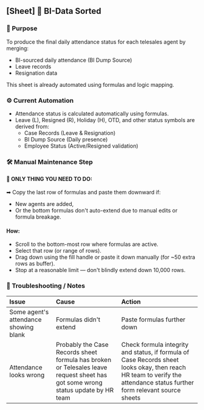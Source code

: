 
## [Sheet] 🧮 BI-Data Sorted

### 🎯 Purpose

To produce the final daily attendance status for each telesales agent by merging:

- BI-sourced daily attendance (BI Dump Source)
- Leave records
- Resignation data

This sheet is already automated using formulas and logic mapping.

### ⚙️ Current Automation

- Attendance status is calculated automatically using formulas.
- Leave (L), Resigned (R), Holiday (H), OTD, and other status symbols are derived from:
  - Case Records (Leave & Resignation)
  - BI Dump Source (Daily presence)
  - Employee Status (Active/Resigned validation)

### 🛠️ Manual Maintenance Step

#### 📌 ONLY THING YOU NEED TO DO:

➡ Copy the last row of formulas and paste them downward if:

- New agents are added,
- Or the bottom formulas don't auto-extend due to manual edits or formula breakage.

#### How:

- Scroll to the bottom-most row where formulas are active.
- Select that row (or range of rows).
- Drag down using the fill handle or paste it down manually (for ~50 extra rows as buffer).
- Stop at a reasonable limit — don't blindly extend down 10,000 rows.

### 🧰 Troubleshooting / Notes

| Issue | Cause | Action |
|:------|:------|:-------|
| Some agent's attendance showing blank | Formulas didn't extend | Paste formulas further down |
| Attendance looks wrong | Probably the Case Records sheet formula has broken or Telesales leave request sheet has got some wrong status update by HR team | Check formula integrity and status, if formula of Case Records sheet looks okay, then reach HR team to verify the attendance status further form relevant source sheets |
